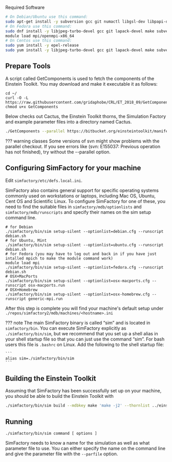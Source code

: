 Required Software

``` bash
# On Debian/Ubuntu use this command:
sudo apt-get install -y subversion gcc git numactl libgsl-dev libpapi-dev python libhwloc-dev make libopenmpi-dev libhdf5-openmpi-dev libfftw3-dev libssl-dev liblapack-dev g++ curl gfortran patch pkg-config libhdf5-dev libjpeg-turbo?-dev
# On Fedora use this command:
sudo dnf install -y libjpeg-turbo-devel gcc git lapack-devel make subversion gcc-c++ which papi-devel python hwloc-devel openmpi-devel hdf5-openmpi-devel openssl-devel libtool-ltdl-devel numactl-devel gcc-gfortran findutils hdf5-devel fftw-devel patch gsl-devel pkgconfig
module load mpi/openmpi-x86_64
# On Centos use this command:
sudo yum install -y epel-release
sudo yum install -y libjpeg-turbo-devel gcc git lapack-devel make subversion gcc-c++ which papi-devel hwloc-devel openmpi-devel hdf5-openmpi-devel openssl-devel libtool-ltdl-devel numactl-devel gcc-gfortran hdf5-devel fftw-devel patch gsl-devel
```

## Prepare Tools

A script called GetComponents is used to fetch the components of the Einstein Toolkit. You may download and make it executable it as follows:

```
cd ~/
curl -O -L https://raw.githubusercontent.com/gridaphobe/CRL/ET_2018_09/GetComponents
chmod u+x GetComponents
```

Below checks out Cactus, the Einstein Toolkit thorns, the Simulation Factory and example parameter files into a directory named Cactus.
    
``` bash
./GetComponents --parallel https://bitbucket.org/einsteintoolkit/manifest/raw/ET_2018_09/einsteintoolkit.th
```

??? warning classes
     Some versions of svn might show problems with the parallel checkout. If you see errors like (svn: E155037: Previous operation has not finished), try without the --parallel option.

## Configuring SimFactory for your machine

Edit `simfactory/etc/defs.local.ini`.

SimFactory also contains general support for specific operating systems commonly used on workstations or laptops, including Mac OS, Ubuntu, Cent OS and Scientific Linux. To configure SimFactory for one of these, you need to find the suitable files in `simfactory/mdb/optionlists` and `simfactory/mdb/runscripts` and specify their names on the sim setup command line.

```
# for Debian
./simfactory/bin/sim setup-silent --optionlist=debian.cfg --runscript debian.sh
# for Ubuntu, Mint
./simfactory/bin/sim setup-silent --optionlist=ubuntu.cfg --runscript debian.sh
# for Fedora (you may have to log out and back in if you have just intalled mpich to make the module command work)
module load mpi
./simfactory/bin/sim setup-silent --optionlist=fedora.cfg --runscript debian.sh
# OSX+MacPorts
./simfactory/bin/sim setup-silent --optionlist=osx-macports.cfg --runscript osx-macports.run
# OSX+Homebrew
./simfactory/bin/sim setup-silent --optionlist=osx-homebrew.cfg --runscript generic-mpi.run
```

After this step is complete you will find your machine's default setup under `./repos/simfactory2/mdb/machines/<hostname>.ini`

??? note
    The main SimFactory binary is called “sim” and is located in `simfactory/bin`. You can execute SimFactory explicitly as `./simfactory/bin/sim`, but we recommend that you set up a shell alias in your shell startup file so that you can just use the command “sim”. For bash users this file is `.bashrc` on Linux. Add the following to the shell startup file:

    ```
    alias sim=./simfactory/bin/sim
    ```

## Building the Einstein Toolkit

Assuming that SimFactory has been successfully set up on your machine, you should be able to build the Einstein Toolkit with

``` bash
./simfactory/bin/sim build --mdbkey make 'make -j2' --thornlist ../einsteintoolkit.th | cat
```

## Running

```
./simfactory/bin/sim command [ options ]
```

SimFactory needs to know a name for the simulation as well as what parameter file to use. You can either specify the name on the command line and give the parameter file with the `--parfile` option.


